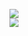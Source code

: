 [![](https://img.shields.io/badge/Made%20With-Github%20Spray-lightgrey.svg?style=for-the-badge&logo=github)](https://github.com/Annihil/github-spray#29762)  
[![](https://i.imgur.com/2DrTn0Z.gif)](https://github.com/Annihil/github-spray)